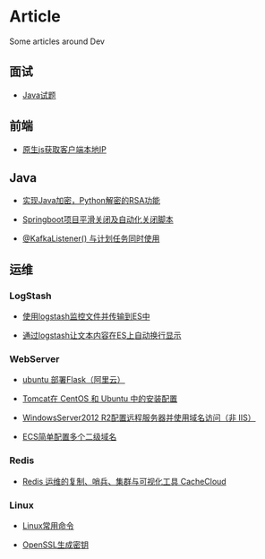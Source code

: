 # Article
Some articles around Dev

## 面试

* [Java试题]()

## 前端
* [原生js获取客户端本地IP](https://carolcoral.github.io/Article/Web/%E5%8E%9F%E7%94%9Fjs%E8%8E%B7%E5%8F%96%E5%AE%A2%E6%88%B7%E7%AB%AF%E6%9C%AC%E5%9C%B0IP)


## Java
* [实现Java加密，Python解密的RSA功能](https://carolcoral.github.io/Article/JAVA/%E5%AE%9E%E7%8E%B0Java%E5%8A%A0%E5%AF%86%EF%BC%8CPython%E8%A7%A3%E5%AF%86%E7%9A%84RSA%E5%8A%9F%E8%83%BD)

* [Springboot项目平滑关闭及自动化关闭脚本](https://carolcoral.github.io/Article/JAVA/Springboot%E9%A1%B9%E7%9B%AE%E5%B9%B3%E6%BB%91%E5%85%B3%E9%97%AD%E5%8F%8A%E8%87%AA%E5%8A%A8%E5%8C%96%E5%85%B3%E9%97%AD%E8%84%9A%E6%9C%AC)

* [@KafkaListener() 与计划任务同时使用](https://carolcoral.github.io/Article/JAVA/%40KafkaListener()%20与计划任务同时使用)



## 运维
### LogStash
* [使用logstash监控文件并传输到ES中](https://carolcoral.github.io/Article/OAM/logstash/%E4%BD%BF%E7%94%A8logstash%E7%9B%91%E6%8E%A7%E6%96%87%E4%BB%B6%E5%B9%B6%E4%BC%A0%E8%BE%93%E5%88%B0ES%E4%B8%AD)

* [通过logstash让文本内容在ES上自动换行显示](https://carolcoral.github.io/Article/OAM/logstash/%E9%80%9A%E8%BF%87logstash%E8%AE%A9%E6%96%87%E6%9C%AC%E5%86%85%E5%AE%B9%E5%9C%A8ES%E4%B8%8A%E8%87%AA%E5%8A%A8%E6%8D%A2%E8%A1%8C%E6%98%BE%E7%A4%BA)

### WebServer
* [ubuntu 部署Flask（阿里云）](https://carolcoral.github.io/Article/OAM/Server/ubuntu%20%E9%83%A8%E7%BD%B2Flask%EF%BC%88%E9%98%BF%E9%87%8C%E4%BA%91%EF%BC%89)

* [Tomcat在 CentOS 和 Ubuntu 中的安装配置](https://carolcoral.github.io/Article/OAM/Server/Tomcat%E5%9C%A8%20CentOS%20%E5%92%8C%20Ubuntu%20%E4%B8%AD%E7%9A%84%E5%AE%89%E8%A3%85%E9%85%8D%E7%BD%AE)

* [WindowsServer2012 R2配置远程服务器并使用域名访问（非 IIS）](https://carolcoral.github.io/Article/OAM/Server/WindowsServer2012%20R2%E9%85%8D%E7%BD%AE%E8%BF%9C%E7%A8%8B%E6%9C%8D%E5%8A%A1%E5%99%A8%E5%B9%B6%E4%BD%BF%E7%94%A8%E5%9F%9F%E5%90%8D%E8%AE%BF%E9%97%AE%EF%BC%88%E9%9D%9E%20IIS%EF%BC%89)

* [ECS简单配置多个二级域名](https://carolcoral.github.io/Article/OAM/Server/ECS%E7%AE%80%E5%8D%95%E9%85%8D%E7%BD%AE%E5%A4%9A%E4%B8%AA%E4%BA%8C%E7%BA%A7%E5%9F%9F%E5%90%8D)

### Redis
* [Redis 运维的复制、哨兵、集群与可视化工具 CacheCloud](https://carolcoral.github.io/Article/OAM/Redis/Redis%20%E8%BF%90%E7%BB%B4%E7%9A%84%E5%A4%8D%E5%88%B6%E3%80%81%E5%93%A8%E5%85%B5%E3%80%81%E9%9B%86%E7%BE%A4%E4%B8%8E%E5%8F%AF%E8%A7%86%E5%8C%96%E5%B7%A5%E5%85%B7%20CacheCloud)

### Linux
* [Linux常用命令](https://carolcoral.github.io/Article/OAM/Linux/Linux)

* [OpenSSL生成密钥](https://carolcoral.github.io/Article/OAM/Linux/OpenSSL)
